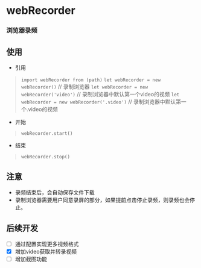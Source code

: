 # webRecorder

### 浏览器录频

## 使用
- 引用
> `import webRecorder from (path)`
> `let webRecorder = new webRecorder()` // 录制浏览器
> `let webRecorder = new webRecorder('video')` // 录制浏览器中默认第一个video的视频
> `let webRecorder = new webRecorder('.video')` // 录制浏览器中默认第一个.video的视频
- 开始
> `webRecorder.start()`
- 结束 
> `webRecorder.stop()`

## 注意
- 录频结束后，会自动保存文件下载
- 录制浏览器需要用户同意录屏的部分，如果提前点击停止录频，则录频也会停止。
  
## 后续开发
- [ ] 通过配置实现更多视频格式
- [x] 增加video获取并转录视频
- [ ] 增加截图功能